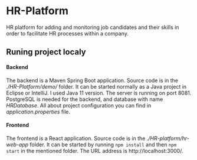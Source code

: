 # HR-Platform
HR platform for adding and monitoring job candidates and their skills in order to facilitate HR processes within a company.

## Runing project localy

#### Backend
The backend is a Maven Spring Boot application. Source code is in the <i>./HR-Platform/demo/</i> folder. It can be started normally as a Java project in Eclipse or IntelliJ. I used Java 11 version. The server is running on port 8081.\
PostgreSQL is needed for the backend, and database with name <i>HRDatabase</i>. All about project configuration you can find in <i>application.properties</i> file.

#### Frontend
The frontend is a React application. Source code is in the <i>./HR-platform/hr-web-app</i> folder. It can be started by running <code>npm install</code> and then <code>npm start</code> in the mentioned folder. The URL address is http://localhost:3000/.